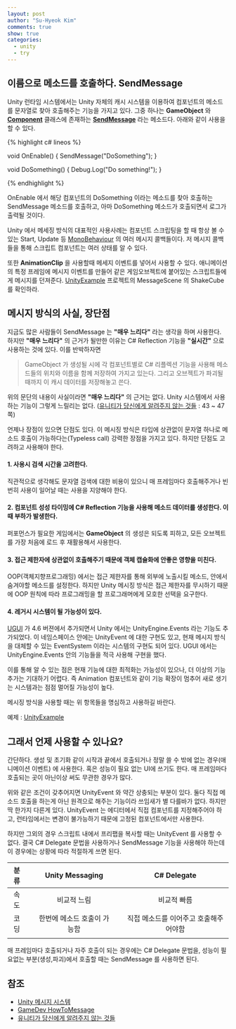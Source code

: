 ```yaml
---
layout: post
author: "Su-Hyeok Kim"
comments: true
show: true
categories:
  - unity
  - try
---
```


## 이름으로 메소드를 호출하다. SendMessage

Unity 런타임 시스템에서는 Unity 자체의 캐시 시스템을 이용하여 컴포넌트의 메소드를 문자열로 찾아 호출해주는 기능을 가지고 있다. 그중 하나는 __GameObject__ 와 [__Component__](https://docs.unity3d.com/ScriptReference/Component.html) 클래스에 존재하는 [__SendMessage__](https://docs.unity3d.com/kr/current/ScriptReference/GameObject.SendMessage.html) 라는 메소드다. 아래와 같이 사용을 할 수 있다.

{% highlight c# lineos %}

void OnEnable()
{
  SendMessage("DoSomething");
}

void DoSomething()
{
  Debug.Log("Do something!");
}

{% endhighlight %}

OnEnable 에서 해당 컴포넌트의 DoSomething 이라는 메소드를 찾아 호출하는 SendMessage 메소드를 호출하고, 아마 DoSomething 메소드가 호출되면서 로그가 출력될 것이다.

Unity 에서 메세징 방식의 대표적인 사용사례는 컴포넌트 스크립팅을 할 때 항상 볼 수 있는 Start, Update 등 [MonoBehaviour](https://docs.unity3d.com/ScriptReference/MonoBehaviour.html) 의 여러 메시지 콜백들이다. 저 메시지 콜백들을 통해 스크립트 컴포넌트는 여러 상태를 알 수 있다.

또한 __AnimationClip__ 을 사용할때 메세지 이벤트를 넣어서 사용할 수 있다. 애니메이션의 특정 프레임에 메시지 이벤트를 만들어 같은 게임오브젝트에 붙어있는 스크립트들에게 메시지를 던져준다. [UnityExample](https://github.com/hrmrzizon/UnityExample) 프로젝트의 MessageScene 의 ShakeCube 를 확인하라.

## 메시지 방식의 사실, 장단점

지금도 많은 사람들이 SendMessage 는 __"매우 느리다"__ 라는 생각을 하며 사용한다. 하지만 __"매우 느리다"__ 의 근거가 될만한 이유는 C# Reflection 기능을 __"실시간"__ 으로 사용하는 것에 있다. 이를 반박하자면

> GameObject 가 생성될 시에 각 컴포넌트별로 C# 리플렉션 기능을 사용해 메소드들의 위치와 이름을 함께 저장하여 가지고 있는다. 그리고 오브젝트가 파괴될 때까지 이 캐시 데이터를 저장해놓고 쓴다.

위의 문단의 내용이 사실이라면 __"매우 느리다"__ 의 근거는 없다. Unity 시스템에서 사용하는 기능이 그렇게 느릴리는 없다. ([유니티가 당신에게 알려주지 않는 것들](https://www.slideshare.net/MrDustinLee/ss-27739454) : 43 ~ 47쪽)

언제나 장점이 있으면 단점도 있다. 이 메시징 방식은 타입에 상관없이 문자열 하나로 메소드 호출이 가능하다는(Typeless call) 강력한 장점을 가지고 있다. 하지만 단점도 고려하고 사용해야 한다.

#### 1. 사용시 검색 시간을 고려한다.

직관적으로 생각해도 문자열 검색에 대한 비용이 있으니 매 프레임마다 호출해주거나 빈번히 사용이 일어날 때는 사용을 지양해야 한다.

#### 2. 컴포넌트 성성 타이밍에 C# Reflection 기능을 사용해 메소드 데이터를 생성한다. 이 때 부하가 발생한다.

퍼포먼스가 필요한 게임에서는 __GameObject__ 의 생성은 되도록 피하고, 모든 오브젝트를 가장 처음에 로드 후 재활용해서 사용한다.

#### 3. 접근 제한자에 상관없이 호출해주기 때문에 객체 캡슐화에 안좋은 영향을 미친다.

OOP(객체지향프로그래밍) 에서는 접근 제한자를 통해 외부에 노출시킬 메소드, 안에서 숨겨야할 메소드를 설정한다. 하지만 Unity 메시징 방식은 접근 제한자를 무시하기 때문에 OOP 원칙에 따라 프로그래밍을 할 프로그래머에게 모호한 선택을 요구한다.

#### 4. 레거시 시스템이 될 가능성이 있다.

[UGUI](https://bitbucket.org/Unity-Technologies/ui) 가 4.6 버젼에서 추가되면서 Unity 에서는 UnityEngine.Events 라는 기능도 추가되었다. 이 네임스페이스 안에는 UnityEvent 에 대한 구현도 있고, 현재 메시지 방식을 대체할 수 있는 EventSystem 이라는 시스템의 구현도 되어 있다. UGUI 에서는 UnityEngine.Events 안의 기능들을 적극 사용해 구현을 했다.

이를 통해 알 수 있는 점은 현재 기능에 대한 최적화는 가능성이 있으나, 더 이상의 기능 추가는 기대하기 어렵다. 즉 Animation 컴포넌트와 같이 기능 확장이 멈추어 새로 생기는 시스템과는 점점 멀어질 가능성이 높다.

메시징 방식을 사용할 때는 위 항목들을 명심하고 사용하길 바란다.

예제 : [UnityExample](https://github.com/hrmrzizon/UnityExample)

## 그래서 언제 사용할 수 있나요?

간단하다. 생성 및 초기화 같이 시작과 끝에서 호출되거나 정말 쓸 수 밖에 없는 경우(애니메이션 이벤트) 에 사용한다. 혹은 성능이 필요 없는 UI에 쓰기도 한다. 매 프레임마다 호출되는 곳이 아닌이상 써도 무관한 경우가 많다.

위와 같은 조건이 갖추어지면 UnityEvent 와 약간 상충되는 부분이 있다. 둘다 직접 메소드 호출을 하는게 아닌 원격으로 해주는 기능이라 쓰임새가 별 다를바가 없다. 하지만 딱 한가지 다른게 있다. UnityEvent 는 에디터에서 직접 컴포넌트를 지정해주어야 하고, 런타임에서는 변경이 불가능하기 때문에 고정된 컴포넌트에서만 사용한다.

하지만 그외의 경우 스크립트 내에서 프리팹을 복사할 때는 UnityEvent 를 사용할 수 없다. 결국 C# Delegate 문법을 사용하거나 SendMessage 기능을 사용해야 하는데 이 경우에는 상황에 따라 적절하게 쓰면 된다.

| 분류 | | Unity Messaging | | C# Delegate |
| :-----: | :-----: | :-----: | :-----: | :-----: |
| 속도 | | 비교적 느림 | | 비교적 빠름 |
| 코딩 | | 한번에 메소드 호출이 가능함 | | 직접 메소드를 이어주고 호출해주어야함 |
| | | | | |
 
매 프레임마다 호출되거나 자주 호출이 되는 경우에는 C# Delegate 문법을, 성능이 필요없는 부분(생성,파괴)에서 호출할 때는 SendMessage 를 사용하면 된다.

## 참조

- [Unity 메시지 시스템](https://docs.unity3d.com/kr/current/Manual/MessagingSystem.html)
- [GameDev HowToMessage](http://gamedev.stackexchange.com/questions/120327/how-to-send-an-interface-message)
- [유니티가 당신에게 알려주지 않는 것들](https://www.slideshare.net/MrDustinLee/ss-27739454)
